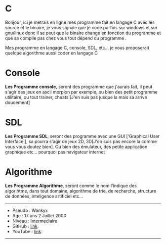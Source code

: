 # C 
Bonjour, ici je metrais en ligne mes programme fait en langage C avec les source et le binaire, je vous signale que je code parfois sur windows et sur gnu/linux donc il se peut que le binaire change en fonction du programme et que sa compile pas chez vous tout dépend du programme .

Mes programme en langage C, console, SDL, etc... je vous proposerait quelque algorithme aussi coder en langage C 

# Console 
**Les Programme console**, seront des programme que j'aurais fait, il peut s'agir 
des jeux en ascii morpion par exemple, ou bien des petit programme utilitaire, ou 
tout trainer, cheats [J'en suis pas jusque la mais sa arrive doucement] 

# SDL 
**Les Programme SDL**, seront des programme avec une GUI ['Graphical User Interface'],
sa pourra s'agir de jeux 2D, 3D[J'en suis pas encore la comme vous vous doutez bien].
Ou bien des émulateur, des petite application graphique etc... pourquoi pas navigateur internet

# Algorithme
**Les Programme Algorithme**, seront comme le nom l'indique des algorihtme, dans tout domaine,
algorithme de trie, de recherche, structure de données, inteligence artificiel etc... 


-----------------
- Pseudo  : Wankyx 
- Age     : 17 ans 2 Juillet 2000
- Niveau  : Intermediaire
- GitHub  : [link](https://github.com/Wankyx).
- YouTube : [link](https://www.youtube.com/channel/UCznD5UC7i2S8yZf2rbk077Q).

-----------------
